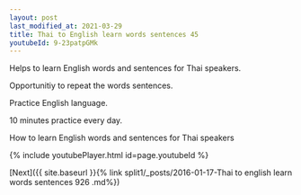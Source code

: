 ```yaml
---
layout: post
last_modified_at: 2021-03-29
title: Thai to English learn words sentences 45 
youtubeId: 9-23patpGMk
---
```

 
 
Helps to learn English words and sentences for Thai speakers.

Opportunitiy to repeat the words sentences. 

Practice English language. 
 
10 minutes practice every day. 
 
How to learn English words and sentences for Thai speakers 
 
{% include youtubePlayer.html id=page.youtubeId %}
 
 
[Next]({{ site.baseurl }}{% link  split1/_posts/2016-01-17-Thai to english learn words sentences 926 .md%})
 
